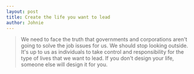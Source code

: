 ```yaml
---
layout: post
title: Create the life you want to lead
author: Johnie
---
```


> We need to face the truth that governments and corporations aren't going to solve the job issues for us. We should stop looking outside. It's up to us as individuals to take control and responsibility for the type of lives that we want to lead. If you don't design your life, someone else will design it for you.
